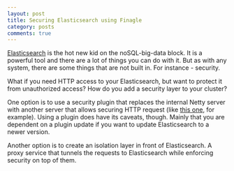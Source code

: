 ```yaml
---
layout: post
title: Securing Elasticsearch using Finagle
category: posts
comments: true
---
```


[Elasticsearch](http://www.elasticsearch.org/) is the hot new kid on the noSQL-big-data block. It is a powerful tool and there are a lot of things you can do with it. But as with any system, there are some things that are not built in. For instance - security. 

What if you need HTTP access to your Elasticsearch, but want to protect it from unauthorized access? How do you add a security layer to your cluster?

One option is to use a security plugin that replaces the internal Netty server with another server that allows securing HTTP request (like [this one](https://github.com/salyh/elasticsearch-security-plugin), for example).
Using a plugin does have its caveats, though. Mainly that you are dependent on a plugin update if you want to update Elasticsearch to a newer version.

Another option is to create an isolation layer in front of Elasticsearch. A proxy service that tunnels the requests to Elasticsearch while enforcing security on top of them.